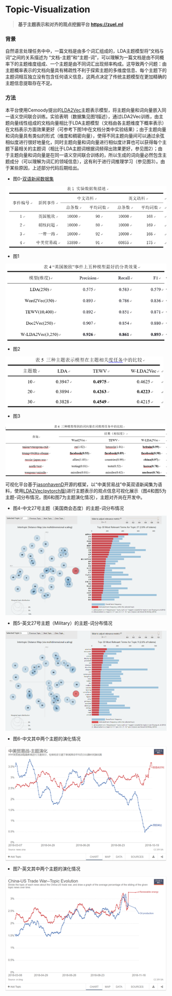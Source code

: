 # Topic-Visualization

>  **基于主题表示和对齐的观点挖掘平台  https://zuel.ml**

### 背景

自然语言处理任务中中，一篇文档是由多个词汇组成的，LDA主题模型将“文档与词”之间的关系描述为 “文档-主题”和“主题-词”，可以理解为一篇文档是由不同概率下的主题维度组成、一个主题是由不同词汇出现频率构成。这导致两个问题：由主题概率表示的文档向量具有稀疏性不利于探索主题的多维度信息、每个主题下的主题词相互独立没有包含任何语义信息，这两点决定了传统主题模型在更加精确的主题信息提取存在不足。

### 方法

本平台使用Cemoody提出的[LDA2Vec](https://github.com/cemoody/lda2vec)主题表示模型，将主题向量和词向量嵌入同一语义空间联合训练。实验表明（数据集见图1描述），通过LDA2Vec训练，由主题向量线性组成的文档向量相比于LDA主题模型（文档由各主题维度下概率表示）在文档表示方面效果更好（可参考下图1中在文档分类中实验结果）；由于主题向量和词向量具有类似的形式（维度和稠密向量），使得不同主题向量间可以通过余弦相似度进行很好地量化，同时主题向量和词向量进行相似度计算也可以获得每个主题下最相关的主题词（相比于LDA主题词根据词频得出效果更好，参见图2）；由于主题向量和词向量是在同一语义空间联合训练的，所以生成的词向量必然包含主题成分（可以理解为词汇的领域信息），这有利于进行词推理学习（参见图3）。由于某些原因，上述部分代码后期给出。

- 图0-[双语新闻数据集](https://github.com/cbxs123/news-comment-spider/tree/master/0-data/双语新闻集)

<img src="./img/0.png" style="zoom:75%" align=center />

- 图1

<img src="./img/1.png" style="zoom:75%" align=center />

- 图2

<img src="./img/2.png" style="zoom:75%" align=center />

- 图3

<img src="./img/3.png" style="zoom:75%" align=center />


可视化平台基于[jasonhavenD](https://github.com/jasonhavenD/DJH-NLPIE)开源的框架，以“中美贸易战”中英双语新闻集为语料，使用[LDA2Vec(pytorch版)](https://github.com/TropComplique/lda2vec-pytorch)进行主题表示的观点信息可视化展示（图4和图5为主题-词分布情况，图6和图7为主题演化情况），主题对齐尚在开发中。


- 图4-中文27号主题（美国商会态度）的主题-词分布情况

<img src="./img/4.png" style="zoom:75%" align=center />


- 图5-英文27号主题（Military）的主题-词分布情况

<img src="./img/5.png" style="zoom:75%" align=center />


- 图6-中文其中两个主题的演化情况

<img src="./img/6.png" style="zoom:75%" align=center />


- 图7-英文其中两个主题的演化情况

<img src="./img/7.png" style="zoom:75%" align=center />

